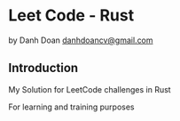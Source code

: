 # Leet Code - Rust

by Danh Doan <danhdoancv@gmail.com>

## Introduction

My Solution for LeetCode challenges in Rust

For learning and training purposes
